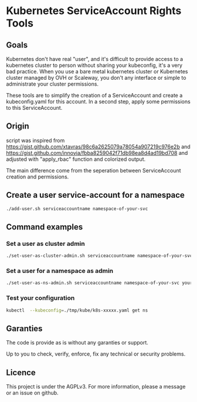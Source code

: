 # Kubernetes ServiceAccount Rights Tools

## Goals

Kubernetes don't have real "user", and it's difficult to provide access to a kubernetes cluster to person without sharing your kubeconfig, it's a very bad practice.
When you use a bare metal kubernetes cluster or Kubernetes cluster managed by OVH or Scaleway, you don't any interface or simple to administrate your cluster permissions.

These tools are to simplify the creation of a ServiceAccount and create a kubeconfig.yaml for this account.
In a second step, apply some permissions to this ServiceAccount.
## Origin

script was inspired from https://gist.github.com/xtavras/98c6a2625079a78054a907219c976e2b and https://gist.github.com/innovia/fbba8259042f71db98ea8d4ad19bd708 and adjusted with "apply_rbac" function and colorized output.

The main difference come from the seperation between ServiceAccount creation and permissions.

## Create a user service-account for a namespace

```sh
./add-user.sh serviceaccountname namespace-of-your-svc
```

## Command examples

### Set a user  as cluster admin

```sh
./set-user-as-cluster-admin.sh serviceaccountname namespace-of-your-svc
```

### Set a user for a namespace as admin

```sh
./set-user-as-ns-admin.sh serviceaccountname namespace-of-your-svc your-targeted-namespace
```

### Test your configuration

```sh
kubectl  --kubeconfig=./tmp/kube/k8s-xxxxx.yaml get ns
```

## Garanties

The code is provide as is without any garanties or support.

Up to you to check, verify, enforce, fix any technical or security problems.

## Licence

This project is under the AGPLv3.
For more information, please a message or an issue on github.
